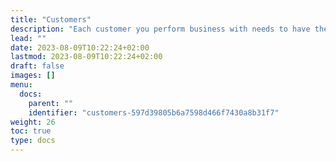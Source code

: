 ```yaml
---
title: "Customers"
description: "Each customer you perform business with needs to have their own customer card."
lead: ""
date: 2023-08-09T10:22:24+02:00
lastmod: 2023-08-09T10:22:24+02:00
draft: false
images: []
menu:
  docs:
    parent: ""
    identifier: "customers-597d39805b6a7598d466f7430a8b31f7"
weight: 26
toc: true
type: docs
---
```

